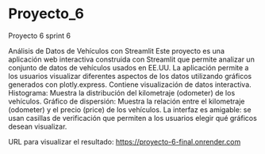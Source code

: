 # Proyecto_6
Proyecto 6 sprint 6

Análisis de Datos de Vehículos con Streamlit Este proyecto es una aplicación web interactiva construida con Streamlit que permite analizar un conjunto de datos de vehículos usados en EE.UU. La aplicación permite a los usuarios visualizar diferentes aspectos de los datos utilizando gráficos generados con plotly.express.
Contiene visualización de datos interactiva. Histograma: Muestra la distribución del kilometraje (odometer) de los vehículos. Gráfico de dispersión: Muestra la relación entre el kilometraje (odometer) y el precio (price) de los vehículos. La interfaz es amigable: se usan casillas de verificación que permiten a los usuarios elegir qué gráficos desean visualizar.

URL para visualizar el resultado: https://proyecto-6-final.onrender.com

